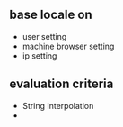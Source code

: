 ## base locale on
- user setting
- machine browser setting
- ip setting


## evaluation criteria
- String Interpolation
- 
